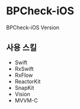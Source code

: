 # BPCheck-iOS
BPCheck-iOS Version

## 사용 스킬
- Swift
- RxSwift
- RxFlow
- ReactorKit
- SnapKit
- Vision
- MVVM-C
